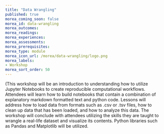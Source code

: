 ```yaml
---
title: "Data Wrangling"
published: true
morea_coming_soon: false
morea_id: data-wrangling
morea_outcomes:
morea_readings:
morea_experiences:
morea_assessments:
morea_prerequisites:
morea_type: module
morea_icon_url: /morea/data-wrangling/logo.png
morea_labels:
- Workshop
morea_sort_order: 50
---
```


(This workshop will be an introduction to understanding how to utilize Jupyter Notebooks to create reproducible computational workflows. Attendees will learn how to build notebooks that contain a combination of explanatory markdown formatted text and python code. Lessons will address how to load data from formats such as .csv or .tsv files, how to clean up data that has been loaded, and how to analyze this data. The workshop will conclude with attendees utilizing the skills they are taught to wrangle a real-life dataset and visualize its contents. Python libraries such as Pandas and Matplotlib will be utilized.
